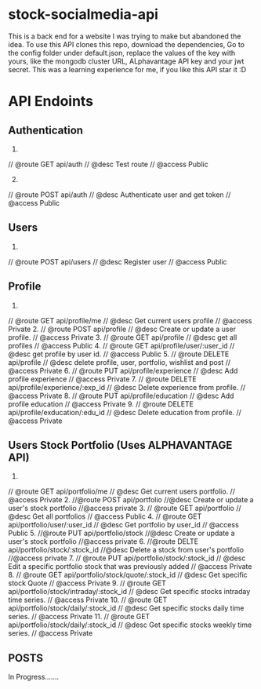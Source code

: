 # stock-socialmedia-api
This is a back end for a website I was trying to make but abandoned the idea.
To use this API clones this repo, download the dependencies, Go to the config folder under default.json, replace the values of the key with yours, like the mongodb cluster URL, ALphavantage API key and your jwt secret.
This was a learning experience for me, if you like this API star it :D

# API Endoints

## Authentication
1. 
// @route  GET api/auth
// @desc   Test route
// @access Public

2. 
// @route  POST api/auth
// @desc   Authenticate user and get token
// @access Public

## Users
1.
// @route  POST api/users
// @desc   Register user
// @access Public

## Profile
1.
// @route  GET api/profile/me
// @desc   Get current users profile
// @access Private
2.
// @route  POST api/profile
// @desc   Create or update a user profile.
// @access Private
3.
// @route  GET api/profile
// @desc   get all profiles
// @access Public
4.
// @route  GET api/profile/user/:user_id
// @desc   get profile by user id.
// @access Public
5.
// @route  DELETE api/profile
// @desc   delete profile, user, portfolio, wishlist and post
// @access Private
6.
// @route  PUT api/profile/experience
// @desc   Add profile experience
// @access Private
7.
// @route  DELETE api/profile/experience/:exp_id
// @desc   Delete experience from profile.
// @access Private
8.
// @route  PUT api/profile/education
// @desc   Add profile education
// @access Private
9.
// @route  DELETE api/profile/exducation/:edu_id
// @desc   Delete education from profile.
// @access Private
 
 ## Users Stock Portfolio (Uses ALPHAVANTAGE API)
 1.
 // @route  GET api/portfolio/me
// @desc   Get current users portfolio.
// @access Private
2.
//@route POST api/portfolio
//@desc Create or update a user's stock portfolio
//@access private
3.
// @route  GET api/portfolio
// @desc   Get all portfolios
// @access Public
4.
// @route  GET api/portfolio/user/:user_id
// @desc   Get portfolio by user_id
// @access Public
5.
//@route PUT api/portfolio/stock
//@desc Create or update a user's stock portfolio
//@access private
6.
//@route DELTE api/portfolio/stock/:stock_id
//@desc Delete a stock from user's portfolio
//@access private
7.
// @route   PUT api/portfolio/stock/:stock_id
// @desc    Edit a specific portfolio stock that was previously added
// @access  Private
8.
// @route   GET api/portfolio/stock/quote/:stock_id
// @desc    Get specific stock Quote
// @access  Private
9.
// @route   GET api/portfolio/stock/intraday/:stock_id
// @desc    Get specific stocks intraday time series.
// @access  Private
10.
// @route   GET api/portfolio/stock/daily/:stock_id
// @desc    Get specific stocks daily time series.
// @access  Private
11.
// @route   GET api/portfolio/stock/daily/:stock_id
// @desc    Get specific stocks weekly time series.
// @access  Private

## POSTS
In Progress.......

 





